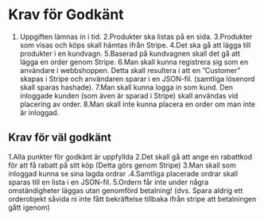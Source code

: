 # Krav för Godkänt

1. Uppgiften lämnas in i tid.
2.Produkter ska listas på en sida.
3.Produkter som visas och köps skall hämtas ifrån Stripe.
4.Det ska gå att lägga till produkter i en kundvagn.
5.Baserad på kundvagnen skall det gå att lägga en order genom Stripe.
6.Man skall kunna registrera sig som en användare i webbshoppen. Detta skall resultera i att en ”Customer” skapas i Stripe och användaren sparar i en JSON-fil. (samtliga lösenord skall sparas hashade).
7.Man skall kunna logga in som kund. Den inloggade kunden (som även är sparad i Stripe) skall användas vid placering av order.
8.Man skall inte kunna placera en order om man inte är inloggad.

## Krav för väl godkänt

1.Alla punkter för godkänt är uppfyllda
2.Det skall gå att ange en rabattkod för att få rabatt på sitt köp (Detta görs genom Stripe)
3.Man skall som inloggad kunna se sina lagda ordrar
.4.Samtliga placerade ordrar skall sparas till en lista i en JSON-fil.
5.Ordern får inte under några omständigheter läggas utan genomförd betalning! (dvs. Spara aldrig ett orderobjekt såvida ni inte fått bekräftelse tillbaka ifrån stripe att betalningen gått igenom)
